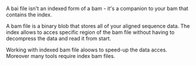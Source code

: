 A bai file isn't an indexed form of a bam - it's a companion to your bam that contains the index.

A bam file is a binary blob that stores all of your aligned sequence data. The index allows to acces specific region of the bam file without having to decompress the data and read it from start. 


Working with indexed bam file aloows to speed-up the data acces. Moreover many tools require index bam files.  